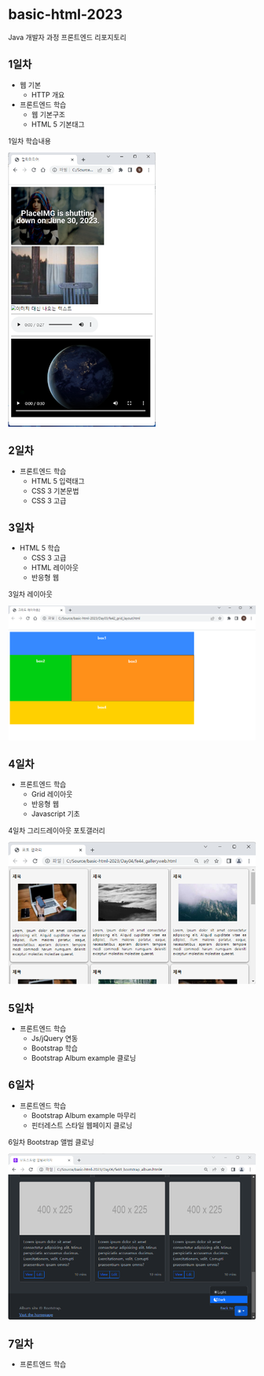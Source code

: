 # basic-html-2023
Java 개발자 과정 프론트엔드 리포지토리

## 1일차
- 웹 기본
    - HTTP 개요
 - 프론트엔드 학습
    - 웹 기본구조
    - HTML 5 기본태그

1일차 학습내용
<!--![멀티미디어](https://raw.githubusercontent.com/pwjddms/basic-html-2023/main/img/day01.png)-->
<img src="https://raw.githubusercontent.com/pwjddms/basic-html-2023/main/img/day01.png" width="300">


## 2일차
- 프론트엔드 학습
    - HTML 5 입력태그
    - CSS 3 기본문법
    - CSS 3 고급

## 3일차
- HTML 5 학습
    - CSS 3 고급
    - HTML 레이아웃
    - 반응형 웹

3일차 레이아웃

<img src="https://raw.githubusercontent.com/pwjddms/basic-html-2023/main/img/layout.png" width="600">

## 4일차
- 프론트엔드 학습
    - Grid 레이아웃
    - 반응형 웹
    - Javascript 기초

4일차 그리드레이아웃 포토갤러리

<img src="https://raw.githubusercontent.com/pwjddms/basic-html-2023/main/img/gallery01.png" width="600">

## 5일차
- 프론트엔드 학습
    - Js/jQuery 연동
    - Bootstrap 학습
    - Bootstrap Album example 클로닝

## 6일차
- 프론트엔드 학습
    - Bootstrap Album example 마무리
    - 핀터레스트 스타일 웹페이지 클로닝

6일차 Bootstrap 앨범 클로닝
    
<img src="https://raw.githubusercontent.com/pwjddms/basic-html-2023/main/img/album_theme.png" width="600">


## 7일차
- 프론트엔드 학습



